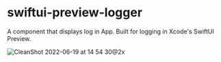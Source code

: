 # swiftui-preview-logger

A component that displays log in App.
Built for logging in Xcode's SwiftUI Preview.

![CleanShot 2022-06-19 at 14 54 30@2x](https://user-images.githubusercontent.com/1888355/174467840-75cd3019-fb7b-496e-8df7-f9737d550653.png)



